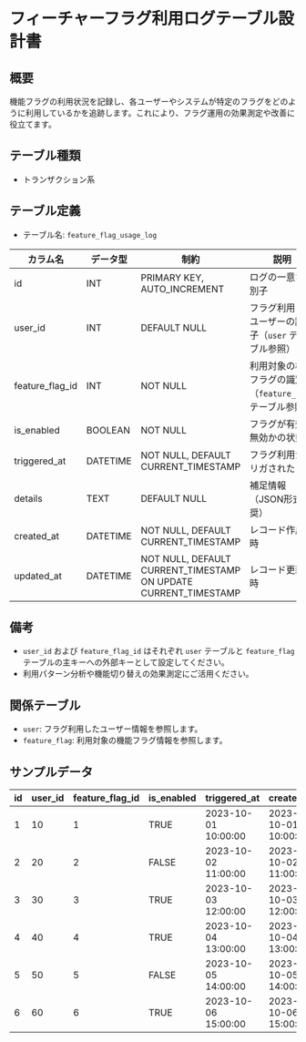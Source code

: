 # フィーチャーフラグ利用ログテーブル設計書

## 概要
機能フラグの利用状況を記録し、各ユーザーやシステムが特定のフラグをどのように利用しているかを追跡します。これにより、フラグ運用の効果測定や改善に役立てます。

## テーブル種類
- トランザクション系

## テーブル定義
- テーブル名: `feature_flag_usage_log`

| カラム名         | データ型      | 制約                                      | 説明                                    |
|------------------|---------------|-------------------------------------------|-----------------------------------------|
| id               | INT           | PRIMARY KEY, AUTO_INCREMENT               | ログの一意な識別子                        |
| user_id          | INT           | DEFAULT NULL                              | フラグ利用したユーザーの識別子（`user` テーブル参照） |
| feature_flag_id  | INT           | NOT NULL                                  | 利用対象の機能フラグの識別子（`feature_flag` テーブル参照） |
| is_enabled       | BOOLEAN       | NOT NULL                                  | フラグが有効か無効かの状態                |
| triggered_at     | DATETIME      | NOT NULL, DEFAULT CURRENT_TIMESTAMP       | フラグ利用がトリガされた日時             |
| details          | TEXT          | DEFAULT NULL                              | 補足情報（JSON形式推奨）                |
| created_at       | DATETIME      | NOT NULL, DEFAULT CURRENT_TIMESTAMP       | レコード作成日時                        |
| updated_at       | DATETIME      | NOT NULL, DEFAULT CURRENT_TIMESTAMP ON UPDATE CURRENT_TIMESTAMP | レコード更新日時            |

## 備考
- `user_id` および `feature_flag_id` はそれぞれ `user` テーブルと `feature_flag` テーブルの主キーへの外部キーとして設定してください。
- 利用パターン分析や機能切り替えの効果測定にご活用ください。

## 関係テーブル
- `user`: フラグ利用したユーザー情報を参照します。
- `feature_flag`: 利用対象の機能フラグ情報を参照します。

## サンプルデータ
| id | user_id | feature_flag_id | is_enabled | triggered_at          | created_at           | updated_at           |
|----|---------|-----------------|------------|-----------------------|----------------------|----------------------|
| 1  | 10      | 1               | TRUE       | 2023-10-01 10:00:00   | 2023-10-01 10:00:00  | 2023-10-01 10:00:00  |
| 2  | 20      | 2               | FALSE      | 2023-10-02 11:00:00   | 2023-10-02 11:00:00  | 2023-10-02 11:00:00  |
| 3  | 30      | 3               | TRUE       | 2023-10-03 12:00:00   | 2023-10-03 12:00:00  | 2023-10-03 12:00:00  |
| 4  | 40      | 4               | TRUE       | 2023-10-04 13:00:00   | 2023-10-04 13:00:00  | 2023-10-04 13:00:00  |
| 5  | 50      | 5               | FALSE      | 2023-10-05 14:00:00   | 2023-10-05 14:00:00  | 2023-10-05 14:00:00  |
| 6  | 60      | 6               | TRUE       | 2023-10-06 15:00:00   | 2023-10-06 15:00:00  | 2023-10-06 15:00:00  |
